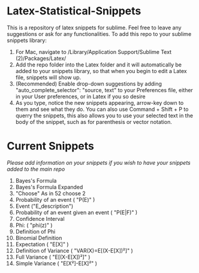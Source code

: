Latex-Statistical-Snippets
===================

This is a repository of latex snippets for sublime. Feel free to leave any suggestions or ask for any functionalities.
To add this repo to your sublime snippets library:

1. For Mac, navigate to /Library/Application Support/Sublime Text (2)/Packages/Latex/
2. Add the repo folder into the Latex folder and it will automatically be added to your snippets library, so that when you begin to edit a Latex file, snippets will show up.
3. (Recommended) Enable drop-down suggestions by adding "auto_complete_selector": "source, text" to your Preferences file, either in your User preferences, or in Latex if you so desire
4. As you type, notice the new snippets appearing, arrow-key down to them and see what they do. You can also use Command + Shift + P to querry the snippets, this also allows you to use your selected text in the body of the snippet, such as for parenthesis or vector notation.

Current Snippets
===================
<em> Please add information on your snippets if you wish to have your snippets added to the main repo </em>

1. Bayes's Formula
2. Bayes's Formula Expanded
3. "Choose" As in 52 choose 2
4. Probability of an event ( "P(E)" )
5. Event ("E_description")
6. Probability of an event given an event ( "P(E|F)" )
7. Confidence Interval
8. Phi: ( "phi(z)" )
9. Definition of Phi
10. Binomial Definition
11. Expectation ( "E[X]" )
12. Definition of Variance ( "VAR(X)=E[(X-E[X])²]" )
13. Full Variance ( "E[(X-E[X])²]" )
14. Simple Variance ( "E[X²]-E[X]²" )

